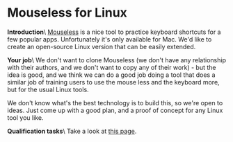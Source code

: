 
# Mouseless for Linux

**Introduction**\\
[Mouseless](https://www.producthunt.com/posts/mouseless) is a nice tool to practice keyboard shortcuts for a few popular apps. Unfortunately it's only available for Mac. We'd like to create an open-source Linux version that can be easily extended. 

**Your job**\\
We don't want to clone Mouseless (we don't have any relationship with their authors, and we don't want to copy any of their work) - but the idea is good, and we think we can do a good job doing a tool that does a similar job of training users to use the mouse less and the keyboard more, but for the usual Linux tools.

We don't know what's the best technology is to build this, so we're open to ideas. Just come up with a good plan, and a proof of concept for any Linux tool you like.

**Qualification tasks**\\
Take a look at [this page](https://ccextractor.org/public/gsoc/takehome).
